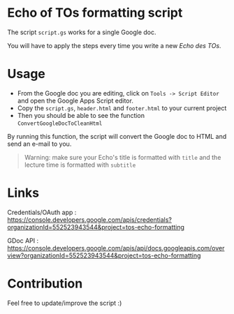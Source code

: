 Echo of TOs formatting script
=============================

The script `script.gs` works for a single Google doc.

You will have to apply the steps every time you write a new _Echo des TOs_.

# Usage

- From the Google doc you are editing, click on `Tools -> Script Editor` and
  open the Google Apps Script editor.
- Copy the `script.gs`, `header.html` and `footer.html` to your current project
- Then you should be able to see the function `ConvertGoogleDocToCleanHtml`

By running this function, the script will convert the Google doc to HTML and
send an e-mail to you.

> Warning: make sure your Echo's title is formatted with `title` and the
> lecture time is formatted with `subtitle`

# Links

Credentials/OAuth app : <https://console.developers.google.com/apis/credentials?organizationId=552523943544&project=tos-echo-formatting>

GDoc API : <https://console.developers.google.com/apis/api/docs.googleapis.com/overview?organizationId=552523943544&project=tos-echo-formatting>


# Contribution

Feel free to update/improve the script :)
